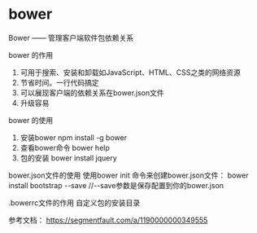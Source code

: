 # bower
Bower —— 管理客户端软件包依赖关系

bower 的作用
   1. 可用于搜索、安装和卸载如JavaScript、HTML、CSS之类的网络资源
   2. 节省时间。一行代码搞定
   3. 可以展现客户端的依赖关系在bower.json文件
   4. 升级容易

bower 的使用
   1. 安装bower
    npm install -g bower
   2. 查看bower命令
    bower help
   3. 包的安装
    bower install jquery

bower.json文件的使用
   使用bower init 命令来创建bower.json文件：
   bower install bootstrap --save //--save参数是保存配置到你的bower.json
	
.bowerrc文件的作用
   自定义包的安装目录
	
	
参考文档：
	https://segmentfault.com/a/1190000000349555
   